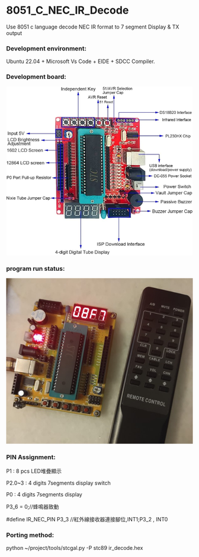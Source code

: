# 8051_C_NEC_IR_Decode
Use 8051 c language decode NEC IR format to 7 segment Display &amp; TX output

### Development environment:

Ubuntu 22.04 + Microsoft Vs Code + EIDE + SDCC Compiler.

### Development board:

![image](https://github.com/kennychou566/8051_C_NEC_IR_Decode/blob/main/board.jpg)

### program run status:

![image](https://github.com/kennychou566/8051_C_NEC_IR_Decode/blob/main/project.jpg)

### PIN Assignment:

P1 :
	8 pcs LED堆疊顯示

P2.0~3 :
	4 digits  7segments display switch

P0 :
	4 digits  7segments display


P3_6 = 0;//蜂鳴器致動

#define IR_NEC_PIN    P3_3 //紅外線接收器連接腳位,INT1;P3_2 , INT0

### Porting method:

python ~/project/tools/stcgal.py -P stc89 ir_decode.hex 
